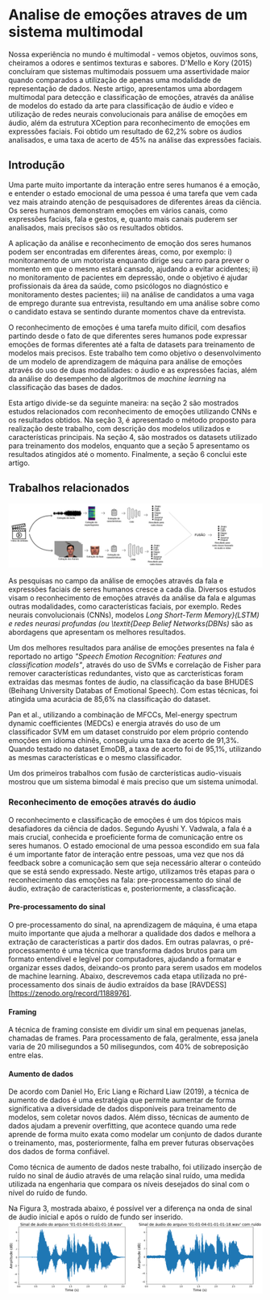 # Analise de emoções atraves de um sistema multimodal


Nossa experiência no mundo é multimodal - vemos objetos, ouvimos sons, cheiramos a odores e sentimos texturas e sabores. D'Mello e Kory (2015) concluíram que sistemas multimodais possuem uma assertividade maior quando comparados a utilização de apenas uma modalidade de representação de dados.
Neste artigo,  apresentamos uma abordagem multimodal para detecção e classificação de emoções, através da análise de modelos do estado da arte para classificação de áudio e vídeo e utilização de redes neurais convolucionais para análise de emoções em áudio, além da estrutura XCeption para reconhecimento de emoções em expressões faciais.
Foi obtido um resultado de 62,2\% sobre os áudios analisados, e uma taxa de acerto de 45\% na análise das expressões faciais.

## Introdução

Uma parte muito importante da interação entre seres humanos é a emoção, e entender o estado emocional de uma pessoa é uma tarefa que vem cada vez mais atraindo atenção de pesquisadores de diferentes áreas da ciência. Os seres humanos demonstram emoções em vários canais, como expressões faciais, fala e gestos, e, quanto mais canais puderem ser analisados, mais precisos são os resultados obtidos.

A aplicação da análise e reconhecimento de emoção dos seres humanos podem ser encontradas em diferentes áreas, como, por exemplo: i) monitoramento de um motorista enquanto dirige seu carro para prever o momento em que o mesmo estará cansado, ajudando a evitar acidentes; ii) no monitoramento de pacientes em depressão, onde o objetivo é ajudar profissionais da área da saúde, como psicólogos no diagnóstico e monitoramento destes pacientes; iii) na análise de candidatos a uma vaga de emprego durante sua entrevista, resultando em uma análise sobre como o candidato estava se sentindo durante momentos chave da entrevista.

O reconhecimento de emoções é uma tarefa muito difícil, com desafios partindo desde o fato de que diferentes seres humanos pode expressar emoções de formas diferentes até a falta de datasets para treinamento de modelos mais precisos. Este trabalho tem como objetivo o desenvolvimento de um modelo de aprendizagem de máquina para análise de emoções através do uso de duas modalidades: o áudio e as expressões facias, além da análise do desempenho de algoritmos de *machine learning* na classificação das bases de dados.

Esta artigo divide-se da seguinte maneira: na seção 2 são mostrados estudos relacionados com reconhecimento de emoções utilizando CNNs e os resultados obtidos. Na seção 3, é apresentado o método proposto para realização deste trabalho, com descrição dos modelos utilizados e características principais. Na seção 4, são mostrados os datasets utilizado para treinamento dos modelos, enquanto que a seção 5  apresentamo os resultados atingidos até o momento. Finalmente, a seção 6 conclui este artigo.

## Trabalhos relacionados

![Method illustration](docs/method-llustration.png)

As pesquisas no campo da análise de emoções através da fala e expressões faciais de seres humanos cresce a cada dia.
Diversos estudos visam o reconhecimento de emoções através da análise da fala e algumas outras modalidades, como características faciais, por exemplo. Redes neurais convolucionais (CNNs), modelos *Long Short-Term Memory}(LSTM) e redes neurasi profundas (ou \textit{Deep Belief Networks(DBNs)* são as abordagens que apresentam os melhores resultados.

Um dos melhores resultados para análise de emoções presentes na fala é reportado no artigo *"Speech Emotion Recognition: Features and classification models"*, através do uso de SVMs e correlação de Fisher para remover características redundantes, visto que as carcterísticas foram extraídas das mesmas fontes de áudio, na classificação da base BHUDES (Beihang University Databas of Emotional Speech). Com estas técnicas, foi atingida uma acurácia de 85,6\% na classificação do dataset.

Pan et al., utilizando a combinação de MFCCs, Mel-energy spectrum dynamic coefficientes (MEDCs) e energia através do uso de um classificador SVM em um dataset construído por elem próprio contendo emoções em idioma chinês, conseguiu uma taxa de acerto de 91,3\%. Quando testado no dataset EmoDB, a taxa de acerto foi de 95,1\%, utilizando as mesmas características e o mesmo classificador.

Um dos primeiros trabalhos com fusão de carcterísticas audio-visuais mostrou que um sistema bimodal é mais preciso que um sistema unimodal.

### Reconhecimento de emoções através do áudio

O reconhecimento e classificação de emoções é um dos tópicos mais desafiadores da ciência de dados.
Segundo Ayushi Y. Vadwala, a fala é a mais crucial, conhecida e proeficiente forma de comunicação entre os seres humanos. O estado emocional de uma pessoa escondido em sua fala é um importante fator de interação entre pessoas, uma vez que nos dá feedback sobre a comunicação sem que seja necessário alterar o conteúdo que se está sendo expressado.
Neste artigo, utilizamos três etapas para o reconhecimento das emoções na fala: pre-processamento do sinal de áudio, extração de características e, posteriormente, a classficação.

#### Pre-processamento do sinal

O pre-processamento do sinal, na aprendizagem de máquina,   é uma etapa muito importante que ajuda a melhorar a qualidade dos dados e melhora a extração de características a partir dos dados. Em outras palavras, o pré-processamento é uma técnica que transforma dados brutos para um formato entendível e legível por computadores, ajudando a formatar e organizar esses dados, deixando-os pronto para serem usados em modelos de machine learning. Abaixo, descrevemos cada etapa utilizada no pré-processamento dos sinais de áudio extraídos da base [RAVDESS][https://zenodo.org/record/1188976].

#### Framing
A técnica de framing consiste em dividir um sinal em pequenas janelas, chamadas de frames. Para processamento de fala, geralmente, essa janela varia de 20 milisegundos a 50 milisegundos, com 40\% de sobreposição entre elas.

#### Aumento de dados
De acordo com Daniel Ho, Eric Liang e Richard Liaw (2019), a técnica de aumento de dados é uma estratégia que permite aumentar de forma significativa a diversidade de dados disponíveis para treinamento de modelos, sem coletar novos dados. Além disso, técnicas de aumento de dados ajudam a prevenir overfitting, que acontece quando uma rede aprende de forma muito exata como modelar um conjunto de dados durante o treinamento, mas, posteriormente, falha em prever futuras observações dos dados de forma confiável.

Como técnica de aumento de dados neste trabalho, foi utilizado inserção de ruído no sinal de áudio através de uma relação sinal ruído, uma medida utilizada na engenharia que compara os níveis desejados do sinal com o  nível do ruído de fundo.

Na Figura 3, mostrada abaixo, é possível ver a diferença na onda de sinal de áudio inicial e após o ruído de fundo ser inserido.
![Difference between the signal and the signal with background noise](docs/signal-and-signal-with-noise.png)
